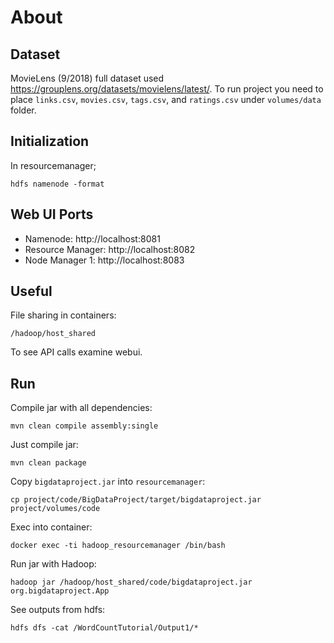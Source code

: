 # About

## Dataset
MovieLens (9/2018) full dataset used https://grouplens.org/datasets/movielens/latest/. To run project you need to place `links.csv`, `movies.csv`, `tags.csv`, and `ratings.csv` under `volumes/data` folder.

## Initialization

In resourcemanager;
```
hdfs namenode -format
```

## Web UI Ports
- Namenode: http://localhost:8081
- Resource Manager: http://localhost:8082
- Node Manager 1: http://localhost:8083

## Useful
File sharing in containers:
```
/hadoop/host_shared
```

To see API calls examine webui.

## Run

Compile jar with all dependencies:
```
mvn clean compile assembly:single 
```

Just compile jar:
```
mvn clean package 
```

Copy `bigdataproject.jar` into `resourcemanager`:
```
cp project/code/BigDataProject/target/bigdataproject.jar project/volumes/code
```

Exec into container:
```
docker exec -ti hadoop_resourcemanager /bin/bash
```

Run jar with Hadoop:
```
hadoop jar /hadoop/host_shared/code/bigdataproject.jar org.bigdataproject.App
```

See outputs from hdfs:
```
hdfs dfs -cat /WordCountTutorial/Output1/*
```